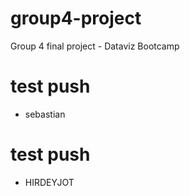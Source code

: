 # group4-project
Group 4 final project - Dataviz Bootcamp

# test push
- sebastian
# test push
- HIRDEYJOT
